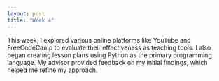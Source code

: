 ```yaml
---
layout: post
title: "Week 4"
---
```

This week, I explored various online platforms like YouTube and FreeCodeCamp to evaluate their effectiveness as teaching tools.
I also began creating lesson plans using Python as the primary programming language.
My advisor provided feedback on my initial findings, which helped me refine my approach.
